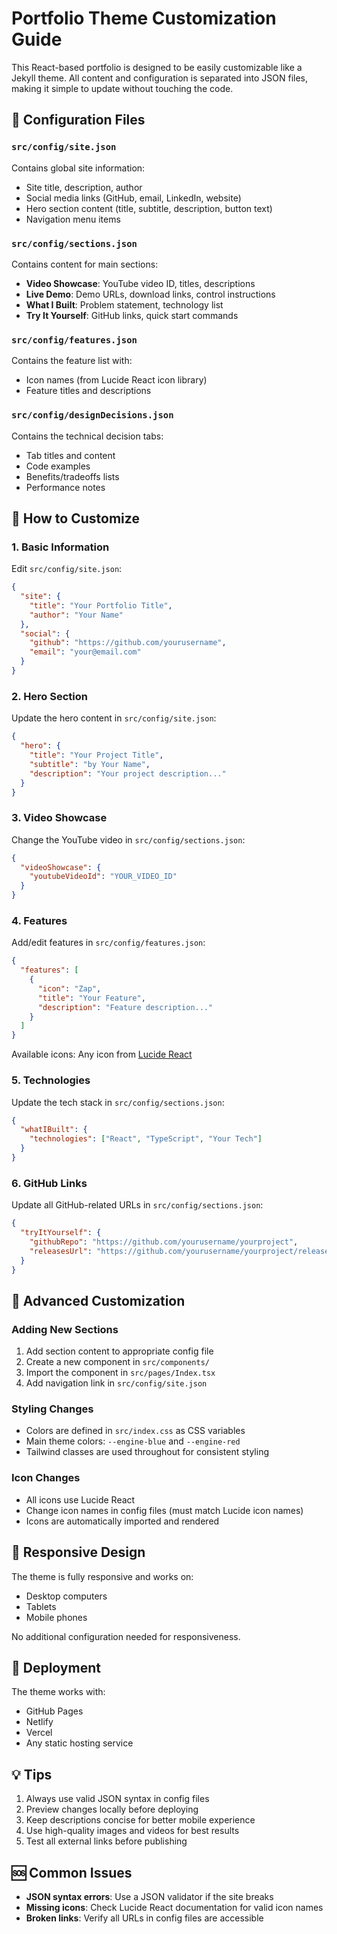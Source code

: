 
# Portfolio Theme Customization Guide

This React-based portfolio is designed to be easily customizable like a Jekyll theme. All content and configuration is separated into JSON files, making it simple to update without touching the code.

## 📁 Configuration Files

### `src/config/site.json`
Contains global site information:
- Site title, description, author
- Social media links (GitHub, email, LinkedIn, website)
- Hero section content (title, subtitle, description, button text)
- Navigation menu items

### `src/config/sections.json`
Contains content for main sections:
- **Video Showcase**: YouTube video ID, titles, descriptions
- **Live Demo**: Demo URLs, download links, control instructions
- **What I Built**: Problem statement, technology list
- **Try It Yourself**: GitHub links, quick start commands

### `src/config/features.json`
Contains the feature list with:
- Icon names (from Lucide React icon library)
- Feature titles and descriptions

### `src/config/designDecisions.json`
Contains the technical decision tabs:
- Tab titles and content
- Code examples
- Benefits/tradeoffs lists
- Performance notes

## 🎨 How to Customize

### 1. Basic Information
Edit `src/config/site.json`:
```json
{
  "site": {
    "title": "Your Portfolio Title",
    "author": "Your Name"
  },
  "social": {
    "github": "https://github.com/yourusername",
    "email": "your@email.com"
  }
}
```

### 2. Hero Section
Update the hero content in `src/config/site.json`:
```json
{
  "hero": {
    "title": "Your Project Title",
    "subtitle": "by Your Name",
    "description": "Your project description..."
  }
}
```

### 3. Video Showcase
Change the YouTube video in `src/config/sections.json`:
```json
{
  "videoShowcase": {
    "youtubeVideoId": "YOUR_VIDEO_ID"
  }
}
```

### 4. Features
Add/edit features in `src/config/features.json`:
```json
{
  "features": [
    {
      "icon": "Zap",
      "title": "Your Feature",
      "description": "Feature description..."
    }
  ]
}
```

Available icons: Any icon from [Lucide React](https://lucide.dev/icons/)

### 5. Technologies
Update the tech stack in `src/config/sections.json`:
```json
{
  "whatIBuilt": {
    "technologies": ["React", "TypeScript", "Your Tech"]
  }
}
```

### 6. GitHub Links
Update all GitHub-related URLs in `src/config/sections.json`:
```json
{
  "tryItYourself": {
    "githubRepo": "https://github.com/yourusername/yourproject",
    "releasesUrl": "https://github.com/yourusername/yourproject/releases"
  }
}
```

## 🔧 Advanced Customization

### Adding New Sections
1. Add section content to appropriate config file
2. Create a new component in `src/components/`
3. Import the component in `src/pages/Index.tsx`
4. Add navigation link in `src/config/site.json`

### Styling Changes
- Colors are defined in `src/index.css` as CSS variables
- Main theme colors: `--engine-blue` and `--engine-red`
- Tailwind classes are used throughout for consistent styling

### Icon Changes
- All icons use Lucide React
- Change icon names in config files (must match Lucide icon names)
- Icons are automatically imported and rendered

## 📱 Responsive Design
The theme is fully responsive and works on:
- Desktop computers
- Tablets
- Mobile phones

No additional configuration needed for responsiveness.

## 🚀 Deployment
The theme works with:
- GitHub Pages
- Netlify
- Vercel
- Any static hosting service

## 💡 Tips
1. Always use valid JSON syntax in config files
2. Preview changes locally before deploying
3. Keep descriptions concise for better mobile experience
4. Use high-quality images and videos for best results
5. Test all external links before publishing

## 🆘 Common Issues
- **JSON syntax errors**: Use a JSON validator if the site breaks
- **Missing icons**: Check Lucide React documentation for valid icon names
- **Broken links**: Verify all URLs in config files are accessible
